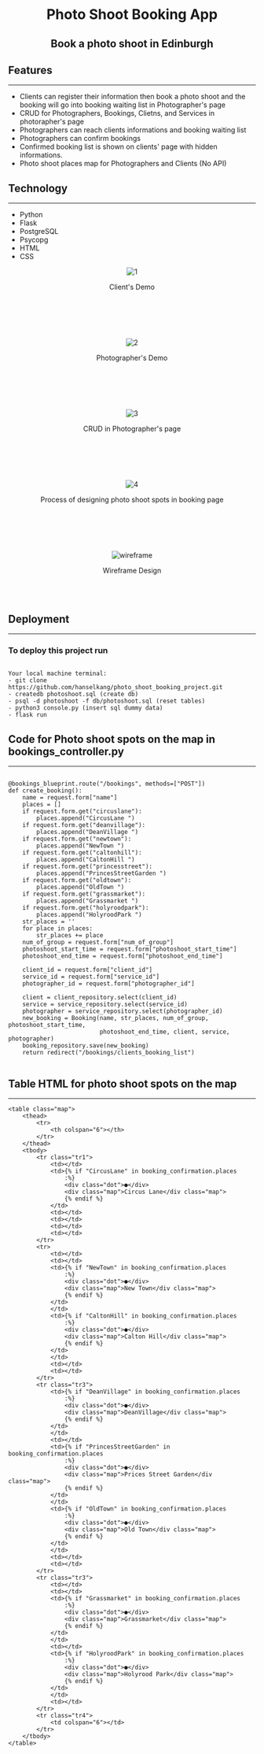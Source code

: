 <div align="center">
  
# Photo Shoot Booking App
## Book a photo shoot in Edinburgh

</div>
  
## Features
----------
* Clients can register their information then book a photo shoot and the booking will go into booking waiting list in Photographer's page
* CRUD for Photographers, Bookings, Clietns, and Services in photorapher's page
* Photographers can reach clients informations and booking waiting list
* Photographers can confirm bookings
* Confirmed booking list is shown on clients' page with hidden informations.
* Photo shoot places map for Photographers and Clients (No API)

## Technology
----------
* Python
* Flask
* PostgreSQL
* Psycopg
* HTML
* CSS

<div align="center">

![1](https://user-images.githubusercontent.com/43307207/166240099-abe35a13-3fb6-4415-b891-cd6bc8369702.gif)

  Client's Demo
  
  
  <br>
  <br>
  <br>
  <br>
  

![2](https://user-images.githubusercontent.com/43307207/166240124-14bd6e2e-4ea9-4a8c-9ffb-eb2db5bdcebf.gif)
  
  Photographer's Demo
  
  
  <br>
  <br>
  <br>
  <br>
  

![3](https://user-images.githubusercontent.com/43307207/166240150-05c530e4-4e5c-4f4d-8f99-9988dc14268e.gif)

  CRUD in Photographer's page
  
  
  <br>
  <br>
  <br>
  <br>
  

![4](https://user-images.githubusercontent.com/43307207/166240205-0a877c0e-4bd1-4f02-8c88-2a699197874e.gif)
            
  Process of designing photo shoot spots in booking page
  
  <br>
  <br>
  <br>
  <br>
  
  
![wireframe](https://user-images.githubusercontent.com/43307207/166315200-b4280490-f6e4-47d6-babb-ce40c50aa6b0.gif)

  Wireframe Design
  
  
  <br>
  <br>
            
</div>


## Deployment
----------
### To deploy this project run

```

Your local machine terminal:
- git clone https://github.com/hanselkang/photo_shoot_booking_project.git
- createdb photoshoot.sql (create db)
- psql -d photoshoot -f db/photoshoot.sql (reset tables)
- python3 console.py (insert sql dummy data)
- flask run

```

## Code for Photo shoot spots on the map in bookings_controller.py
----------

```

@bookings_blueprint.route("/bookings", methods=["POST"])
def create_booking():
    name = request.form["name"]
    places = []
    if request.form.get("circuslane"):
        places.append("CircusLane ")
    if request.form.get("deanvillage"):
        places.append("DeanVillage ")
    if request.form.get("newtown"):
        places.append("NewTown ")
    if request.form.get("caltonhill"):
        places.append("CaltonHill ")
    if request.form.get("princesstreet"):
        places.append("PrincesStreetGarden ")
    if request.form.get("oldtown"):
        places.append("OldTown ")
    if request.form.get("grassmarket"):
        places.append("Grassmarket ")
    if request.form.get("holyroodpark"):
        places.append("HolyroodPark ")
    str_places = ''
    for place in places:
        str_places += place
    num_of_group = request.form["num_of_group"]
    photoshoot_start_time = request.form["photoshoot_start_time"]
    photoshoot_end_time = request.form["photoshoot_end_time"]

    client_id = request.form["client_id"]
    service_id = request.form["service_id"]
    photographer_id = request.form["photographer_id"]

    client = client_repository.select(client_id)
    service = service_repository.select(service_id)
    photographer = service_repository.select(photographer_id)
    new_booking = Booking(name, str_places, num_of_group, photoshoot_start_time,
                          photoshoot_end_time, client, service, photographer)
    booking_repository.save(new_booking)
    return redirect("/bookings/clients_booking_list")
   
```


## Table HTML for photo shoot spots on the map
----------

```
<table class="map">
    <thead>
        <tr>
            <th colspan="6"></th>
        </tr>
    </thead>
    <tbody>
        <tr class="tr1">
            <td></td>
            <td>{% if "CircusLane" in booking_confirmation.places
                :%}
                <div class="dot">●</div>
                <div class="map">Circus Lane</div class="map">
                {% endif %}
            </td>
            <td></td>
            <td></td>
            <td></td>
            <td></td>
        </tr>
        <tr>
            <td></td>
            <td></td>
            <td>{% if "NewTown" in booking_confirmation.places
                :%}
                <div class="dot">●</div>
                <div class="map">New Town</div class="map">
                {% endif %}
            </td>
            </td>
            <td>{% if "CaltonHill" in booking_confirmation.places
                :%}
                <div class="dot">●</div>
                <div class="map">Calton Hill</div class="map">
                {% endif %}
            </td>
            </td>
            <td></td>
            <td></td>
        </tr>
        <tr class="tr3">
            <td>{% if "DeanVillage" in booking_confirmation.places
                :%}
                <div class="dot">●</div>
                <div class="map">DeanVillage</div class="map">
                {% endif %}
            </td>
            </td>
            <td></td>
            <td>{% if "PrincesStreetGarden" in booking_confirmation.places
                :%}
                <div class="dot">●</div>
                <div class="map">Prices Street Garden</div class="map">
                {% endif %}
            </td>
            </td>
            <td>{% if "OldTown" in booking_confirmation.places
                :%}
                <div class="dot">●</div>
                <div class="map">Old Town</div class="map">
                {% endif %}
            </td>
            </td>
            <td></td>
            <td></td>
        </tr>
        <tr class="tr3">
            <td></td>
            <td></td>
            <td>{% if "Grassmarket" in booking_confirmation.places
                :%}
                <div class="dot">●</div>
                <div class="map">Grassmarket</div class="map">
                {% endif %}
            </td>
            </td>
            <td></td>
            <td>{% if "HolyroodPark" in booking_confirmation.places
                :%}
                <div class="dot">●</div>
                <div class="map">Holyrood Park</div class="map">
                {% endif %}
            </td>
            </td>
            <td></td>
        </tr>
        <tr class="tr4">
            <td colspan="6"></td>
        </tr>
    </tbody>
</table>
            
 
```
